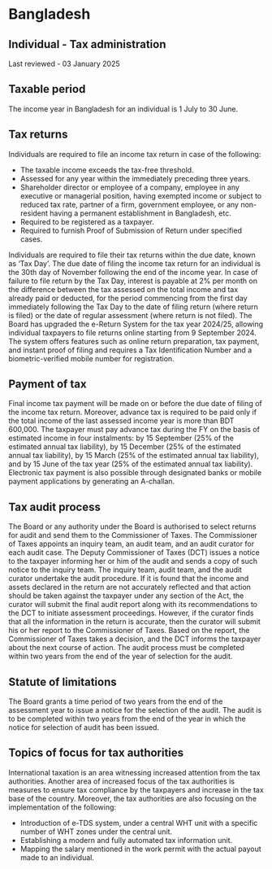 # Bangladesh
## Individual - Tax administration
Last reviewed - 03 January 2025
## Taxable period
The income year in Bangladesh for an individual is 1 July to 30 June.
## Tax returns
Individuals are required to file an income tax return in case of the following:
  * The taxable income exceeds the tax-free threshold.
  * Assessed for any year within the immediately preceding three years.
  * Shareholder director or employee of a company, employee in any executive or managerial position, having exempted income or subject to reduced tax rate, partner of a firm, government employee, or any non-resident having a permanent establishment in Bangladesh, etc.
  * Required to be registered as a taxpayer.
  * Required to furnish Proof of Submission of Return under specified cases.


Individuals are required to file their tax returns within the due date, known as ‘Tax Day’. The due date of filing the income tax return for an individual is the 30th day of November following the end of the income year. In case of failure to file return by the Tax Day, interest is payable at 2% per month on the difference between the tax assessed on the total income and tax already paid or deducted, for the period commencing from the first day immediately following the Tax Day to the date of filing return (where return is filed) or the date of regular assessment (where return is not filed).
The Board has upgraded the e-Return System for the tax year 2024/25, allowing individual taxpayers to file returns online starting from 9 September 2024. The system offers features such as online return preparation, tax payment, and instant proof of filing and requires a Tax Identification Number and a biometric-verified mobile number for registration.
## Payment of tax
Final income tax payment will be made on or before the due date of filing of the income tax return.
Moreover, advance tax is required to be paid only if the total income of the last assessed income year is more than BDT 600,000. The taxpayer must pay advance tax during the FY on the basis of estimated income in four instalments: by 15 September (25% of the estimated annual tax liability), by 15 December (25% of the estimated annual tax liability), by 15 March (25% of the estimated annual tax liability), and by 15 June of the tax year (25% of the estimated annual tax liability).
Electronic tax payment is also possible through designated banks or mobile payment applications by generating an A-challan.
## Tax audit process
The Board or any authority under the Board is authorised to select returns for audit and send them to the Commissioner of Taxes. The Commissioner of Taxes appoints an inquiry team, an audit team, and an audit curator for each audit case. The Deputy Commissioner of Taxes (DCT) issues a notice to the taxpayer informing her or him of the audit and sends a copy of such notice to the inquiry team. The inquiry team, audit team, and the audit curator undertake the audit procedure. If it is found that the income and assets declared in the return are not accurately reflected and that action should be taken against the taxpayer under any section of the Act, the curator will submit the final audit report along with its recommendations to the DCT to initiate assessment proceedings. However, if the curator finds that all the information in the return is accurate, then the curator will submit his or her report to the Commissioner of Taxes. Based on the report, the Commissioner of Taxes takes a decision, and the DCT informs the taxpayer about the next course of action. The audit process must be completed within two years from the end of the year of selection for the audit.
## Statute of limitations
The Board grants a time period of two years from the end of the assessment year to issue a notice for the selection of the audit. The audit is to be completed within two years from the end of the year in which the notice for selection of audit has been issued.
## Topics of focus for tax authorities
International taxation is an area witnessing increased attention from the tax authorities. Another area of increased focus of the tax authorities is measures to ensure tax compliance by the taxpayers and increase in the tax base of the country.
Moreover, the tax authorities are also focusing on the implementation of the following:
  * Introduction of e-TDS system, under a central WHT unit with a specific number of WHT zones under the central unit.
  * Establishing a modern and fully automated tax information unit.
  * Mapping the salary mentioned in the work permit with the actual payout made to an individual.


